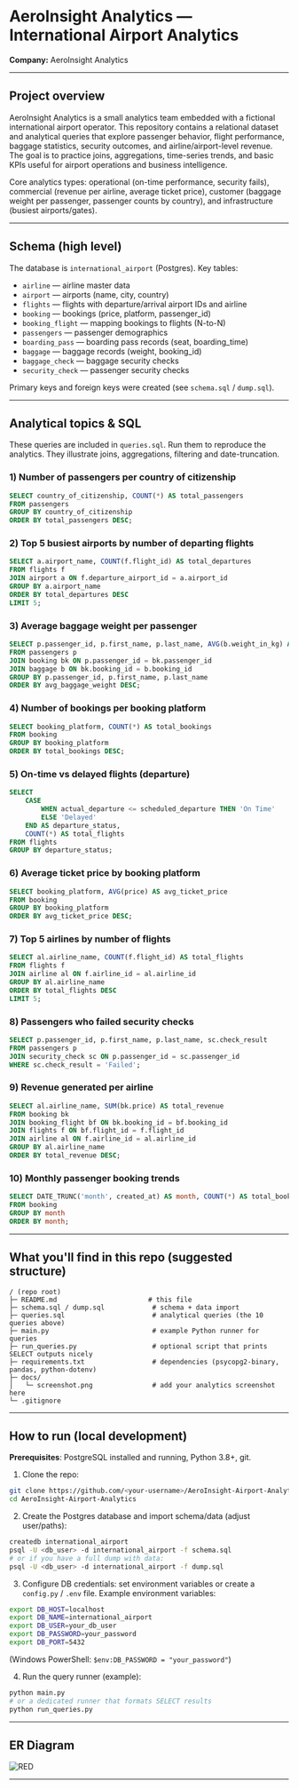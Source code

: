 # AeroInsight Analytics — International Airport Analytics

**Company:** AeroInsight Analytics

---

## Project overview

AeroInsight Analytics is a small analytics team embedded with a fictional international airport operator. This repository contains a relational dataset and analytical queries that explore passenger behavior, flight performance, baggage statistics, security outcomes, and airline/airport-level revenue. The goal is to practice joins, aggregations, time-series trends, and basic KPIs useful for airport operations and business intelligence.

Core analytics types: operational (on-time performance, security fails), commercial (revenue per airline, average ticket price), customer (baggage weight per passenger, passenger counts by country), and infrastructure (busiest airports/gates).

---

## Schema (high level)

The database is `international_airport` (Postgres). Key tables:

* `airline` — airline master data
* `airport` — airports (name, city, country)
* `flights` — flights with departure/arrival airport IDs and airline
* `booking` — bookings (price, platform, passenger_id)
* `booking_flight` — mapping bookings to flights (N-to-N)
* `passengers` — passenger demographics
* `boarding_pass` — boarding pass records (seat, boarding_time)
* `baggage` — baggage records (weight, booking_id)
* `baggage_check` — baggage security checks
* `security_check` — passenger security checks

Primary keys and foreign keys were created (see `schema.sql` / `dump.sql`).

---

## Analytical topics & SQL

These queries are included in `queries.sql`. Run them to reproduce the analytics. They illustrate joins, aggregations, filtering and date-truncation.

### 1) Number of passengers per country of citizenship

```sql
SELECT country_of_citizenship, COUNT(*) AS total_passengers
FROM passengers
GROUP BY country_of_citizenship
ORDER BY total_passengers DESC;
```

### 2) Top 5 busiest airports by number of departing flights

```sql
SELECT a.airport_name, COUNT(f.flight_id) AS total_departures
FROM flights f
JOIN airport a ON f.departure_airport_id = a.airport_id
GROUP BY a.airport_name
ORDER BY total_departures DESC
LIMIT 5;
```

### 3) Average baggage weight per passenger

```sql
SELECT p.passenger_id, p.first_name, p.last_name, AVG(b.weight_in_kg) AS avg_baggage_weight
FROM passengers p
JOIN booking bk ON p.passenger_id = bk.passenger_id
JOIN baggage b ON bk.booking_id = b.booking_id
GROUP BY p.passenger_id, p.first_name, p.last_name
ORDER BY avg_baggage_weight DESC;
```

### 4) Number of bookings per booking platform

```sql
SELECT booking_platform, COUNT(*) AS total_bookings
FROM booking
GROUP BY booking_platform
ORDER BY total_bookings DESC;
```

### 5) On-time vs delayed flights (departure)

```sql
SELECT
    CASE
        WHEN actual_departure <= scheduled_departure THEN 'On Time'
        ELSE 'Delayed'
    END AS departure_status,
    COUNT(*) AS total_flights
FROM flights
GROUP BY departure_status;
```

### 6) Average ticket price by booking platform

```sql
SELECT booking_platform, AVG(price) AS avg_ticket_price
FROM booking
GROUP BY booking_platform
ORDER BY avg_ticket_price DESC;
```

### 7) Top 5 airlines by number of flights

```sql
SELECT al.airline_name, COUNT(f.flight_id) AS total_flights
FROM flights f
JOIN airline al ON f.airline_id = al.airline_id
GROUP BY al.airline_name
ORDER BY total_flights DESC
LIMIT 5;
```

### 8) Passengers who failed security checks

```sql
SELECT p.passenger_id, p.first_name, p.last_name, sc.check_result
FROM passengers p
JOIN security_check sc ON p.passenger_id = sc.passenger_id
WHERE sc.check_result = 'Failed';
```

### 9) Revenue generated per airline

```sql
SELECT al.airline_name, SUM(bk.price) AS total_revenue
FROM booking bk
JOIN booking_flight bf ON bk.booking_id = bf.booking_id
JOIN flights f ON bf.flight_id = f.flight_id
JOIN airline al ON f.airline_id = al.airline_id
GROUP BY al.airline_name
ORDER BY total_revenue DESC;
```

### 10) Monthly passenger booking trends

```sql
SELECT DATE_TRUNC('month', created_at) AS month, COUNT(*) AS total_bookings
FROM booking
GROUP BY month
ORDER BY month;
```

---

## What you'll find in this repo (suggested structure)

```
/ (repo root)
├─ README.md                       # this file
├─ schema.sql / dump.sql            # schema + data import
├─ queries.sql                      # analytical queries (the 10 queries above)
├─ main.py                          # example Python runner for queries
├─ run_queries.py                   # optional script that prints SELECT outputs nicely
├─ requirements.txt                 # dependencies (psycopg2-binary, pandas, python-dotenv)
├─ docs/
│   └─ screenshot.png               # add your analytics screenshot here
└─ .gitignore
```

---

## How to run (local development)

**Prerequisites**: PostgreSQL installed and running, Python 3.8+, git.

1. Clone the repo:

```bash
git clone https://github.com/<your-username>/AeroInsight-Airport-Analytics.git
cd AeroInsight-Airport-Analytics
```

2. Create the Postgres database and import schema/data (adjust user/paths):

```bash
createdb international_airport
psql -U <db_user> -d international_airport -f schema.sql
# or if you have a full dump with data:
psql -U <db_user> -d international_airport -f dump.sql
```

3. Configure DB credentials: set environment variables or create a `config.py` / `.env` file. Example environment variables:

```bash
export DB_HOST=localhost
export DB_NAME=international_airport
export DB_USER=your_db_user
export DB_PASSWORD=your_password
export DB_PORT=5432
```

(Windows PowerShell: `$env:DB_PASSWORD = "your_password"`)

4. Run the query runner (example):

```bash
python main.py
# or a dedicated runner that formats SELECT results
python run_queries.py
```
---

## ER Diagram

![RED](diagram/ERD.png)

---




